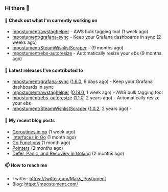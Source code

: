 ### Hi there 👋

#### 👷 Check out what I'm currently working on

- [mpostument/awstaghelper](https://github.com/mpostument/awstaghelper) - AWS bulk tagging tool (1 week ago)
- [mpostument/grafana-sync](https://github.com/mpostument/grafana-sync) - Keep your Grafana dashboards in sync (2 weeks ago)
- [mpostument/SteamWishlistScraper](https://github.com/mpostument/SteamWishlistScraper) -  (9 months ago)
- [mpostument/ebs-autoresize](https://github.com/mpostument/ebs-autoresize) - Automatically resize your ebs (9 months ago)

#### 🔭 Latest releases I've contributed to

- [mpostument/grafana-sync](https://github.com/mpostument/grafana-sync) ([1.6.0](https://github.com/mpostument/grafana-sync/releases/tag/1.6.0), 6 days ago) - Keep your Grafana dashboards in sync
- [mpostument/awstaghelper](https://github.com/mpostument/awstaghelper) ([0.19.0](https://github.com/mpostument/awstaghelper/releases/tag/0.19.0), 1 week ago) - AWS bulk tagging tool
- [mpostument/ebs-autoresize](https://github.com/mpostument/ebs-autoresize) ([1.1.0](https://github.com/mpostument/ebs-autoresize/releases/tag/1.1.0), 2 years ago) - Automatically resize your ebs
- [mpostument/SteamWishlistScraper](https://github.com/mpostument/SteamWishlistScraper) ([1.0.2](https://github.com/mpostument/SteamWishlistScraper/releases/tag/1.0.2), 2 years ago) - 

#### 📜 My recent blog posts

- [Goroutines in go](https://mpostument.com/2023/02/20/go-routines/) (1 week ago)
- [Interfaces in Go](https://mpostument.com/2023/01/15/go-interfaces/) (1 month ago)
- [Go Functions](https://mpostument.com/2023/01/06/go-functions/) (1 month ago)
- [Pointers](https://mpostument.com/2022/12/30/go-pointers/) (2 months ago)
- [Defer, Panic, and Recovery in Golang](https://mpostument.com/2022/12/22/go-defer-panic/) (2 months ago)

#### 📫 How to reach me

- Twitter: https://twitter.com/Maks_Postument
- Blog: https://mpostument.com/
